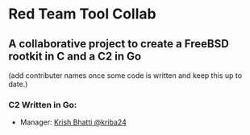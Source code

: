 # Red Team Tool Collab
## A collaborative project to create a FreeBSD rootkit in C and a C2 in Go



(add contributer names once some code is written and keep this up to date.)

### C2 Written in Go:
- Manager: [Krish Bhatti @kriba24](https://github.com/kriba24)